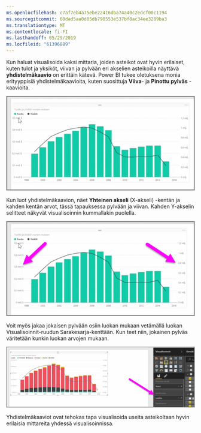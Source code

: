 ```yaml
---
ms.openlocfilehash: c7af7eb4a75ebe22416dba74a40c2edcf00c1194
ms.sourcegitcommit: 60dad5aa0d85db790553e537bf8ac34ee3289ba3
ms.translationtype: MT
ms.contentlocale: fi-FI
ms.lasthandoff: 05/29/2019
ms.locfileid: "61396889"
---
```

Kun haluat visualisoida kaksi mittaria, joiden asteikot ovat hyvin erilaiset, kuten tulot ja yksiköt, viivan ja pylvään eri akselien asteikoilla näyttävä **yhdistelmäkaavio** on erittäin kätevä. Power BI tukee oletuksena monia erityyppisiä yhdistelmäkaavioita, kuten suosittuja **Viiva**- ja **Pinottu pylväs** -kaavioita.

![](media/3-3-create-combination-charts/3-3_1.png)

Kun luot yhdistelmäkaavion, näet **Yhteinen akseli** (X-akseli) -kentän ja kahden kentän arvot, tässä tapauksessa pylvään ja viivan. Kahden Y-akselin selitteet näkyvät visualisoinnin kummallakin puolella.

![](media/3-3-create-combination-charts/3-3_2.png)

Voit myös jakaa jokaisen pylvään osiin luokan mukaan vetämällä luokan Visualisoinnit-ruudun Sarakesarja-kenttään. Kun teet niin, jokainen pylväs väritetään kunkin luokan arvojen mukaan.

![](media/3-3-create-combination-charts/3-3_3.png)

Yhdistelmäkaaviot ovat tehokas tapa visualisoida useita asteikoltaan hyvin erilaisia mittareita yhdessä visualisoinnissa.

